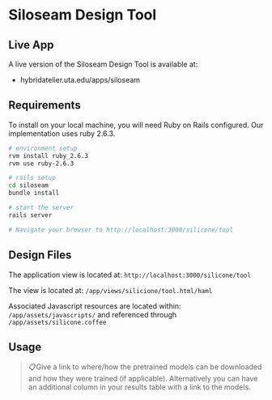 # Siloseam Design Tool
## Live App
A live version of the Siloseam Design Tool is available at:

* hybridatelier.uta.edu/apps/siloseam

## Requirements

To install on your local machine, you will need Ruby on Rails configured. 
Our implementation uses ruby 2.6.3.

```bash
# environment setup
rvm install ruby_2.6.3
rvm use ruby-2.6.3

# rails setup
cd siloseam
bundle install

# start the server
rails server

# Navigate your browser to http://localhost:3000/silicone/tool
```

## Design Files
The application view is located at: 
`http://localhost:3000/silicone/tool`

The view is located at: 
`/app/views/silicione/tool.html/haml`

Associated Javascript resources are located within:
`/app/assets/javascripts/`
and referenced through
`/app/assets/silicone.coffee`

## Usage
> 📋Give a link to where/how the pretrained models can be downloaded and how they were trained (if applicable).  Alternatively you can have an additional column in your results table with a link to the models.
